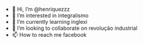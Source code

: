 - 👋 Hi, I’m @henriquezzz
- 👀 I’m interested in integralismo 
- 🌱 I’m currently learning inglexi
- 💞️ I’m looking to collaborate on revolução industrial 
- 📫 How to reach me facebook 

<!---
henriquezzz/henriquezzz is a ✨ special ✨ repository because its `README.md` (this file) appears on your GitHub profile.
You can click the Preview link to take a look at your changes.
--->
